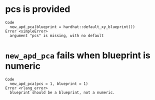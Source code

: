 # pcs is provided

    Code
      new_apd_pca(blueprint = hardhat::default_xy_blueprint())
    Error <simpleError>
      argument "pcs" is missing, with no default

# `new_apd_pca` fails when blueprint is numeric

    Code
      new_apd_pca(pcs = 1, blueprint = 1)
    Error <rlang_error>
      blueprint should be a blueprint, not a numeric.

